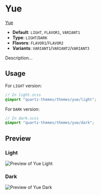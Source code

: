 # Yue

[Yue](https://twitter.com/notgixo)

- **Default**: `LIGHT`, `FLAVOR1`, `VARIANT1`
- **Type**: `LIGHT`/`DARK`
- **Flavors**: `FLAVOR1`/`FLAVOR2`
- **Variants**: `VARIANT1`/`VARIANT2`/`VARIANT3`

Description...

## Usage

For `LIGHT` version:

```scss
// In light.scss
@import "quartz-themes/themes/yue/light";
```

For `DARK` version:

```scss
// In dark.scss
@import "quartz-themes/themes/yue/dark";
```

## Preview

### Light

![Preview of Yue Light](preview-light.png)

### Dark

![Preview of Yue Dark](preview-dark.png)

